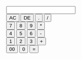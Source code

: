 <!DOCTYPE html>
<html>
    <head>
        <meta name="viewport" content="width=device-width, initial-scale=1.0">
        <title>simple calculator</title>
        <link rel="stylesheet" href="style.css">
    </head>
    <body>
        <div class="container">
          <div class="calculator">
            <form>
                <div class="display">
                    <input type="text" name="display">
                </div>
                <div>
                    <input type="button" value="AC" onclick="display.value = ' ' "  class="operator">
                    <input type="button" value="DE" onclick="display.value = display.value.toString().slice(0,-1)"  class="operator">
                    <input type="button" value="." onclick="display.value += '.' "  class="operator">
                    <input type="button" value="/" onclick="display.value += '/' "  class="operator">
                </div>
                <div>
                    <input type="button" value="7" onclick="display.value += '7' ">
                    <input type="button" value="8" onclick="display.value += '8' ">
                    <input type="button" value="9" onclick="display.value += '9' ">
                    <input type="button" value="*" onclick="display.value += '*' " class="operator" >
                </div>
                <div>
                    <input type="button" value="4" onclick="display.value += '4' ">
                    <input type="button" value="5" onclick="display.value += '5' ">
                    <input type="button" value="6" onclick="display.value += '6' ">
                    <input type="button" value="-" onclick="display.value += '-' " class="operator">
                </div>
                <div>
                    <input type="button" value="1" onclick="display.value += '1' ">
                    <input type="button" value="2" onclick="display.value += '2' ">
                    <input type="button" value="3" onclick="display.value += '3' ">
                    <input type="button" value="+" onclick="display.value += '+' " class="operator">
                </div>
                <div>
                    <input type="button" value="00" onclick="display.value += '00' ">
                    <input type="button" value="0" onclick="display.value += '0' ">
                    <input type="button" value="=" onclick="display.value = eval(display.value)" class="equal operator">
                </div>
            </form>
          </div>  
        </div>
    </body>
</html>
